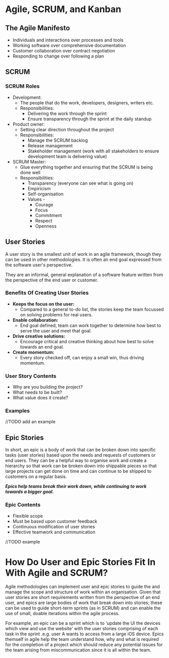 # Agile, SCRUM, and Kanban

## The Agile Manifesto
* Individuals and interactions over processes and tools
* Working software over comprehensive documentation
* Customer collaboration over contract negotiation
* Responding to change over following a plan

## SCRUM

### SCRUM Roles
* Development:
	* The people that do the work, developers, designers, writers etc.
	* Responsibilities:
		* Delivering the work through the sprint
		* Ensure transparency through the sprint at the daily standup
* Product owner:
	* Setting clear direction throughout the project
	* Responsibilities:
		* Manage the SCRUM backlog
		* Release management
		* Stakeholder management (work with all stakeholders to ensure development team is delivering value)
* SCRUM Master:
	* Glue everything together and ensuring that the SCRUM is being done well
	* Responsibilities:
		* Transparency (everyone can see what is going on)
		* Empiricism
		* Self-organisation
		* Values -
			- Courage
			- Focus
			- Commitment
			- Respect
			- Openness
## User Stories

A user story is the smallest unit of work in an agile framework, though they can be used in other methodologies. It is often an end goal expressed from the software user's perspective.

They are an informal, general explanation of a software feature written from the perspective of the end user or customer.


### Benefits Of Creating User Stories

* **Keeps the focus on the user:**
	* Compared to a general to-do list, the stories keep the team focussed on solving problems for real users.
* **Enable collaboration:**
	* End goal defined, team can work together to determine how best to serve the user and meet that goal.
* **Drive creative solutions:**
	* Encourage critical and creative thinking about how best to solve towards an end goal.
* **Create momentum:**
	* Every story checked off, can enjoy a small win, thus driving momentum.


### User Story Contents
* Why are you building the project?
* What needs to be built?
* What value does it create?

### Examples

//TODO add an example


## Epic Stories

In short, an epic is a body of work that can be broken down into specific tasks (user stories) based upon the needs and requests of customers or end users. They can be a helpful way to organise work and create a hierarchy so that work can be broken down into shippable pieces so that large projects can get done on time and can continue to be shipped to customers on a regular basis.


**_Epics help teams break their work down, while continuing  to work towards a bigger goal._**

### Epic Contents
* Flexible scope
* Must be based upon customer feedback
* Continuous modification of user stories
* Effective teamwork and communication

//TODO example

# How Do User and Epic Stories Fit In With Agile and SCRUM?

Agile methodologies can implement user and epic stories to guide the and manage the scope and structure of work within an organisation. Given that user stories are short requirements written from the perspective of an end user, and epics are large bodies of work that break down into stories; these can be used to guide short-term sprints (as in SCRUM) and can enable the use of small, doable iterations within the agile process.


For example, an epic can be a sprint which is to 'update the UI the devices which view and use the website' with the user stories comprising of each task in the sprint .e.g. user A wants to access from a large iOS device. Epics themself in agile help the team understand how, why and what is required for the completion of a project which should reduce any potential issues for the team arising from miscommunication since it is all within the team.


